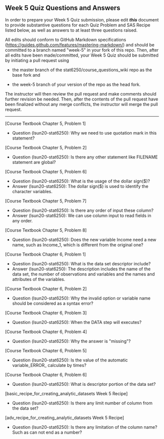 ## Week 5 Quiz Questions and Answers

In order to prepare your Week 5 Quiz submission, please edit ***this*** document to provide substantive questions for each Quiz Problem and SAS Recipe listed below, as well as answers to at least three questions raised.

All edits should conform to GitHub Markdown specifications (https://guides.github.com/features/mastering-markdown/) and should be committed to a branch named "week-5" in your fork of this repo. Then, after all edits have been made/committed, your Week 5 Quiz should be submitted by initiating a pull request using

- the master branch of the stat6250/course_questions_wiki repo as the base fork and

- the week-5 branch of your version of the repo as the head fork.

The instructor will then review the pull request and make comments should further revision be needed. Then, after the contents of the pull request have been finalized without any merge conflicts, the instructor will merge the pull request.

********************************************************************************



[Course Textbook Chapter 5, Problem 1]
- Question (lsun20-stat6250): Why we need to use quotation mark in this statement?



[Course Textbook Chapter 5, Problem 2]
- Question (lsun20-stat6250): Is there any other statement like FILENAME statement are global?



[Course Textbook Chapter 5, Problem 6]
- Question (lsun20-stat6250): What is the usage of the dollar sign($)?
- Answer (lsun20-stat6250): The dollar sign($) is used to identify the character variables.



[Course Textbook Chapter 5, Problem 7]
- Question (lsun20-stat6250): Is there any order of input these column?
- Answer (lsun20-stat6250): We can use column input to read fields in any order.



[Course Textbook Chapter 5, Problem 8]
- Question (lsun20-stat6250): Does the new variable Income need a new name, such as Income_1, which is different from the original one?



[Course Textbook Chapter 6, Problem 1]
- Question (lsun20-stat6250): What is the data set descriptor include?
- Answer (lsun20-stat6250): The description includes the name of the data set, the number of observations and variables and the names and attributes of the variables.



[Course Textbook Chapter 6, Problem 2]
- Question (lsun20-stat6250): Why the invalid option or variable name should be considered as a syntax error? 



[Course Textbook Chapter 6, Problem 3]
- Question (lsun20-stat6250): When the DATA step will executes?



[Course Textbook Chapter 6, Problem 4]
- Question (lsun20-stat6250): Why the answer is "missing"?



[Course Textbook Chapter 6, Problem 5]
- Question (lsun20-stat6250): Is the value of the automatic variable_ERROR_ calculate by times?



[Course Textbook Chapter 6, Problem 6]
- Question (lsun20-stat6250): What is descriptor portion of the data set?



[basic_recipe_for_creating_analytic_datasets Week 5 Recipe]
- Question (lsun20-stat6250): Is there any limit number of column from the data set?



[adv_recipe_for_creating_analytic_datasets Week 5 Recipe]
- Question (lsun20-stat6250): Is there any limitation of the column name? Such as can not end as a number?


